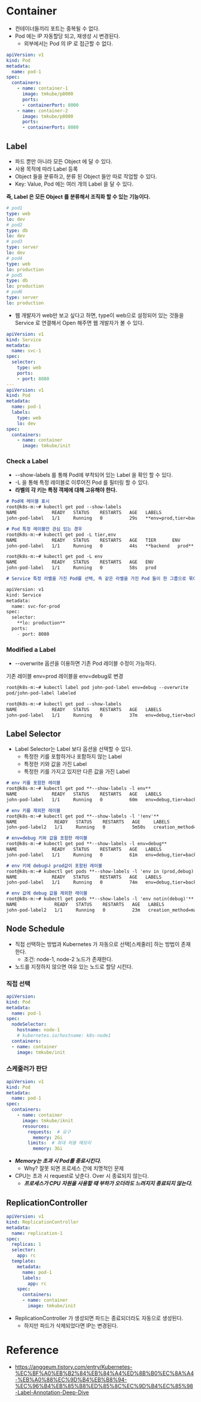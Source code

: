 # Container

* 컨테이너들끼리 포트는 중복될 수 없다.
* Pod 에는 IP 자동할당 되고, 재생성 시 변경된다.
  * 외부에서는 Pod 의 IP 로 접근할 수 없다.

```yaml
apiVersion: v1
kind: Pod
metadata:
  name: pod-1
spec:
  containers:
    - name: container-1
      image: tmkube/p8000
      ports:
      - containerPort: 8000
    - name: container-2
      image: tmkube/p8080
      ports:
      - containerPort: 8080
```

## Label
* 파드 뿐만 아니라 모든 Object 에 달 수 있다.
* 사용 목적에 따라 Label 등록
* Object 들을 분류하고, 분류 된 Object 들만 따로 작업할 수 있다.
* Key: Value, Pod 에는 여러 개의 Label 을 달 수 있다.

**즉, Label 은 모든 Object 를 분류해서 조직화 할 수 있는 기능이다.**

```yaml
# pod1
type: web
lo: dev
# pod2
type: db
lo: dev
# pod3
type: server
lo: dev
# pod4
type: web
lo: production
# pod5
type: db
lo: production
# pod6
type: server
lo: production
```

* 웹 개발자가 web만 보고 싶다고 하면, type이 web으로 설정되어 있는 것들을 Service 로 연결해서 Open 해주면 웹 개발자가 볼 수 있다.

```yaml
apiVersion: v1
kind: Service
metadata: 
  name: svc-1
spec:
  selector:
    type: web
    ports:
    - port: 8080
---
apiVersion: v1
kind: Pod
metadata:
  name: pod-1
  labels:
    type: web
    lo: dev
spec:
  containers:
    - name: container
      image: tmkube/init
```

### Check a Label
* --show-labels 를 통해 Pod에 부착되어 있는 Label 을 확인 할 수 있다.
* -L 을 통해 특정 레이블로 이루어진 Pod 를 필터링 할 수 있다.
* **라벨의 각 키는 특정 객체에 대해 고유해야 한다.**

```markdown
# Pod에 레이블 표시
root@k8s-m:~# kubectl get pod --show-labels
NAME             READY   STATUS    RESTARTS   AGE   LABELS
john-pod-label   1/1     Running   0          29s   **env=prod,tier=backend**

# Pod 특정 레이블만 관심 있는 경우
root@k8s-m:~# kubectl get pod -L tier,env
NAME             READY   STATUS    RESTARTS   AGE   TIER      ENV
john-pod-label   1/1     Running   0          44s   **backend   prod**

root@k8s-m:~# kubectl get pod -L env
NAME             READY   STATUS    RESTARTS   AGE   ENV
john-pod-label   1/1     Running   0          58s   prod

# Service 특정 라벨을 가진 Pod를 선택, 즉 같은 라벨을 가진 Pod 들이 한 그룹으로 묶여 동일한 서비스에 응답하도록 할 수 있게 해줍니다.

apiVersion: v1
kind: Service
metadata:
  name: svc-for-prod
spec:
  selector:
    **lo: production**
  ports:
    - port: 8080
```

### Modified a Label
* --overwrite 옵션을 이용하면 기존 Pod 레이블 수정이 가능하다.

기존 레이블 env=prod 레이블을 env=debug로 변경

```markdown
root@k8s-m:~# kubectl label pod john-pod-label env=debug --overwrite
pod/john-pod-label labeled

root@k8s-m:~# kubectl get pod --show-labels
NAME             READY   STATUS    RESTARTS   AGE   LABELS
john-pod-label   1/1     Running   0          37m   env=debug,tier=backend
```

## Label Selector
* Label Selector는 Label 보다 옵션을 선택할 수 있다.
  * 특정한 키를 포함하거나 포함하지 않는 Label
  * 특정한 키와 값을 가진 Label
  * 특정한 키를 가지고 있지만 다른 값을 가진 Label

```markdown
# env 키를 포함한 레이블
root@k8s-m:~# kubectl get pod **--show-labels -l env**
NAME             READY   STATUS    RESTARTS   AGE   LABELS
john-pod-label   1/1     Running   0          60m   env=debug,tier=backend

# env 키를 제외한 레이블
root@k8s-m:~# kubectl get pod **--show-labels -l '!env'**
NAME              READY   STATUS    RESTARTS   AGE     LABELS
john-pod-label2   1/1     Running   0          5m50s   creation_method=manual,tier=backend

# env=debug 키와 값을 포함한 레이블
root@k8s-m:~# kubectl get pod **--show-labels -l env=debug**
NAME             READY   STATUS    RESTARTS   AGE   LABELS
john-pod-label   1/1     Running   0          61m   env=debug,tier=backend

# env 키에 debug나 prod값이 포함된 레이블
root@k8s-m:~# kubectl get pods **--show-labels -l 'env in (prod,debug)'**
NAME             READY   STATUS    RESTARTS   AGE   LABELS
john-pod-label   1/1     Running   0          74m   env=debug,tier=backend

# env 값에 debug 값을 제외한 레이블
root@k8s-m:~# kubectl get pods **--show-labels -l 'env notin(debug)'**
NAME              READY   STATUS    RESTARTS   AGE   LABELS
john-pod-label2   1/1     Running   0          23m   creation_method=manual,tier=backend
```


## Node Schedule
* 직접 선택하는 방법과 Kubernetes 가 자동으로 선택[스케줄러] 하는 방법이 존재한다.
  * 조건: node-1, node-2 노드가 존재한다.
* 노드를 지정하지 않으면 여유 있는 노드로 할당 시킨다.

### 직접 선택

```yaml
apiVersion:
kind: Pod
metadata:
  name: pod-1
spec:
  nodeSelector:
    hostname: node-1
    # kubernetes.io/hostname: k8s-node1
  containers:
  - name: container
    image: tmkube/init
```

### 스케줄러가 판단

```yaml
apiVersion: v1
kind: Pod
metadata:
  name: pod-1
spec:
  containers:
    - name: container
      image: tmkube/iknit
      resources:
        requests:  # 요구
          memory: 2Gi
        limits:  # 최대 허용 메모리
          memory: 3Gi
```

* ***Memory는 초과 시 Pod를 종료시킨다.***
  * Why? 잘못 되면 프로세스 간에 치명적인 문제
* CPU는 초과 시 request로 낮춘다. Over 시 종료되지 않는다.
  * ***프로세스가 CPU 자원을 사용할 때 부하가 오더라도 느려지지 종료되지 않는다.***

## ReplicationController

```yaml
apiVersion: v1
kind: ReplicationController
metadata:
  name: replication-1
spec:
  replicas: 1
  selector:
    app: rc
  template:
    metadata:
      name: pod-1
      labels:
        app: rc
    spec:
      containers:
      - name: container
        image: tmkube/init
```

* ReplicationController 가 생성되면 파드는 종료되더라도 자동으로 생성된다.
  * 하지만 파드가 삭제되었다면 IP는 변경된다.

# Reference
* https://anggeum.tistory.com/entry/Kubernetes-%EC%BF%A0%EB%B2%84%EB%84%A4%ED%8B%B0%EC%8A%A4-%EB%A0%88%EC%9D%B4%EB%B8%94-%EC%96%B4%EB%85%B8%ED%85%8C%EC%9D%B4%EC%85%98-Label-Annotation-Deep-Dive
